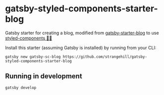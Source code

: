 # gatsby-styled-components-starter-blog

Gatsby starter for creating a blog, modified
from [gatsby-starter-blog](https://github.com/gatsbyjs/gatsby-starter-blog) to
use [styled-components 💅🏽](https://www.styled-components.com)

Install this starter (assuming Gatsby is installed) by running from your CLI:

`gatsby new gatsby-sc-blog https://github.com/strangehill/gatsby-styled-components-starter-blog`

## Running in development

`gatsby develop`
